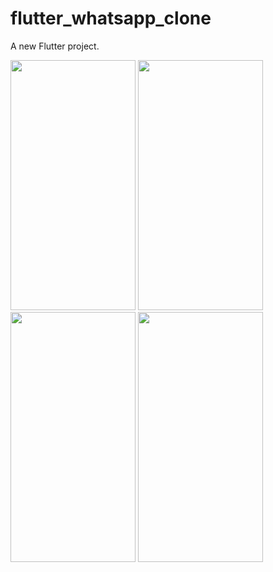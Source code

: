 # flutter_whatsapp_clone

A new Flutter project.
 
 
<img src="https://user-images.githubusercontent.com/26844387/169635682-f888b758-87df-47b4-827d-1fe6300e3de2.png" width="200" height="400" />
<img src="https://user-images.githubusercontent.com/26844387/169635680-30347ea1-c211-4b3a-b21f-5b6325e5a0af.png" width="200" height="400" />
<img src="https://user-images.githubusercontent.com/26844387/169635673-fddc6bc8-221f-4e47-b989-599758ab3149.png" width="200" height="400" />
<img src="https://user-images.githubusercontent.com/26844387/169635673-fddc6bc8-221f-4e47-b989-599758ab3149.png" width="200" height="400" />

